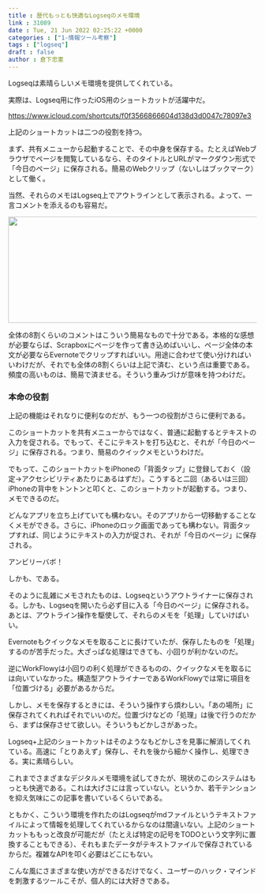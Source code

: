 ```yaml
---
title : 歴代もっとも快適なLogseqのメモ環境
link : 31089
date : Tue, 21 Jun 2022 02:25:22 +0000
categories : ["1-情報ツール考察"]
tags : ["logseq"]
draft : false
author : 倉下忠憲
---
```


Logseqは素晴らしいメモ環境を提供してくれている。

実際は、Logseq用に作ったiOS用のショートカットが活躍中だ。

<a href="https://www.icloud.com/shortcuts/f0f3566866604d138d3d0047c78097e3">https://www.icloud.com/shortcuts/f0f3566866604d138d3d0047c78097e3</a>

上記のショートカットは二つの役割を持つ。

まず、共有メニューから起動することで、その中身を保存する。たとえばWebブラウザでページを閲覧しているなら、そのタイトルとURLがマークダウン形式で「今日のページ」に保存される。簡易のWebクリップ（ないしはブックマーク）として働く。

当然、それらのメモはLogseq上でアウトラインとして表示される。よって、一言コメントを添えるのも容易だ。

<a href="https://rashita.net/blog/?attachment_id=31090" rel="attachment wp-att-31090"><img src="https://rashita.net/blog/wp-content/uploads/2022/06/a3b179456c1c70525b27b730adf9a293-700x235.png" alt="" width="640" height="215" class="alignnone size-large wp-image-31090" /></a>

全体の8割くらいのコメントはこういう簡易なもので十分である。本格的な感想が必要ならば、Scrapboxにページを作って書き込めばいいし、ページ全体の本文が必要ならEvernoteでクリップすればいい。用途に合わせて使い分ければいいわけだが、それでも全体の8割くらいは上記で済む、という点は重要である。頻度の高いものは、簡易で済ませる。そういう重みづけが意味を持つわけだ。

<h3>本命の役割</h3>

上記の機能はそれなりに便利なのだが、もう一つの役割がさらに便利である。

このショートカットを共有メニューからではなく、普通に起動するとテキストの入力を促される。でもって、そこにテキストを打ち込むと、それが「今日のページ」に保存される。つまり、簡易のクイックメモというわけだ。

でもって、このショートカットをiPhoneの「背面タップ」に登録しておく（設定→アクセシビリティあたりにあるはずだ）。こうすると二回（あるいは三回）iPhoneの背中をトントンと叩くと、このショートカットが起動する。つまり、メモできるのだ。

どんなアプリを立ち上げていても構わない。そのアプリから一切移動することなくメモができる。さらに、iPhoneのロック画面であっても構わない。背面タップすれば、同じようにテキストの入力が促され、それが「今日のページ」に保存される。

アンビリーバボ！

しかも、である。

そのように乱雑にメモされたものは、Logseqというアウトライナーに保存される。しかも、Logseqを開いたら必ず目に入る「今日のページ」に保存される。あとは、アウトライン操作を駆使して、それらのメモを「処理」していけばいい。

Evernoteもクイックなメモを取ることに長けていたが、保存したものを「処理」するのが苦手だった。大ざっぱな処理はできても、小回りが利かないのだ。

逆にWorkFlowyは小回りの利く処理ができるものの、クイックなメモを取るには向いていなかった。構造型アウトライナーであるWorkFlowyでは常に項目を「位置づける」必要があるからだ。

しかし、メモを保存するときには、そういう操作すら煩わしい。「あの場所」に保存されてくれればそれでいいのだ。位置づけなどの「処理」は後で行うのだから、まずは保存させて欲しい。そういうもどかしさがあった。

Logseq+上記のショートカットはそのようなもどかしさを見事に解消してくれている。高速に「とりあえず」保存し、それを後から細かく操作し、処理できる。実に素晴らしい。

これまでさまざまなデジタルメモ環境を試してきたが、現状のこのシステムはもっとも快適である。これは大げさには言っていない。というか、若干テンションを抑え気味にこの記事を書いているくらいである。

ともかく、こういう環境を作れたのはLogseqがmdファイルというテキストファイルによって情報を処理してくれているからなのは間違いない。上記のショートカットももっと改良が可能だが（たとえば特定の記号をTODOという文字列に置換することもできる）、それもまたデータがテキストファイルで保存されているからだ。複雑なAPIを叩く必要はどこにもない。

こんな風にさまざまな使い方ができるだけでなく、ユーザーのハック・マインドを刺激するツールこそが、個人的には大好きである。